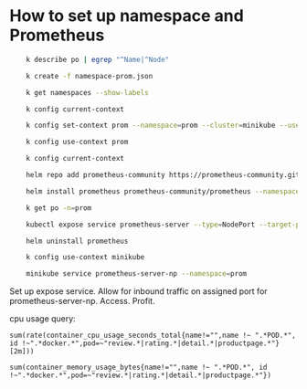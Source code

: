 
# How to set up namespace and Prometheus

```bash
    k describe po | egrep "^Name|^Node"

    k create -f namespace-prom.json

    k get namespaces --show-labels

    k config current-context

    k config set-context prom --namespace=prom --cluster=minikube --user=minikube

    k config use-context prom

    k config current-context

    helm repo add prometheus-community https://prometheus-community.github.io/helm-charts

    helm install prometheus prometheus-community/prometheus --namespace=prom 

    k get po -n=prom

    kubectl expose service prometheus-server --type=NodePort --target-port=9090 --name=prometheus-server-np

    helm uninstall prometheus

    k config use-context minikube

    minikube service prometheus-server-np --namespace=prom

```

Set up expose service. Allow for inbound traffic on assigned port for prometheus-server-np. Access. Profit. 

cpu usage query:

```promsql
sum(rate(container_cpu_usage_seconds_total{name!="",name !~ ".*POD.*", id !~".*docker.*",pod=~"review.*|rating.*|detail.*|productpage.*"}[2m]))

sum(container_memory_usage_bytes{name!="",name !~ ".*POD.*", id !~".*docker.*",pod=~"review.*|rating.*|detail.*|productpage.*"})
```
